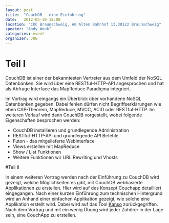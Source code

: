 ```yaml
---
layout: post
title:  "CouchDB - eine Einführung"
date:   2012-05-10 18:00
location: "CKC Braunschweig, Am Alten Bahnhof 13,38122 Braunschweig"
speaker: "Andy Wenk"
categories: event
organizer: JUG
---
```

# Teil I
CouchDB ist einer der bekanntesten Vertreter aus dem Umfeld der NoSQL Datenbanken. Sie wird über eine RESTful-HTTP-API
angesprochen und hat als Abfrage Interface das MapReduce Paradigma integriert.

Im Vortrag wird eingangs ein Überblick über vorhandene NoSQL Datenbanken gegeben. Dabei fehlen dürfen nicht
Begriffserklärungen wie eben CAP-Theorem, MapReduce, MVCC, ACID oder RESTful-HTTP. Im weiteren Verlauf wird dann CouchDB
vorgestellt, wobei folgende Eigenschaften besprochen werden:

* CouchDB installieren und grundlegende Administration
* RESTful-HTTP-API und grundlegende API Befehle
* Futon - das mitgelieferte Webinterface
* Views erstellen mit MapReduce
* Show / List Funktionen
* Weitere Funktionen wir URL Rewriting und Vhosts

#Teil II

In einem weiteren Vortrag werden nach der Einführung zu CouchDB wird gezeigt, welche Möglichkeiten es gibt, mit CouchDB
webbasierte Applikationen zu erstellen. Hier wird auf des Konzept Couchapp detailliert eingegangen. Nach einer kurzen
Einführung zum technischen Hintergrund wird an Anhand einer einfachen Applikation gezeigt, wie solche eine Applikation
erstellt wird. Dabei wird auf das Tool [Kanso](http://www.kan.so) zurückgegriffen. Nach dem Vortrag und mit ein wenig
Übung wird jeder Zuhörer in der Lage sein, eine CouchApp zu erstellen.